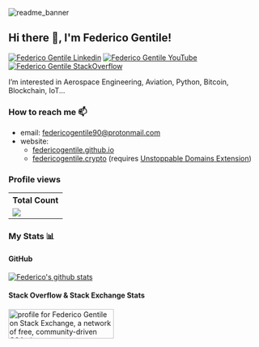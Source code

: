 ![readme_banner](https://github.com/FedericoGentile/FedericoGentile/assets/43808134/a0714847-c3b1-4110-844c-7e8fc879dbfe)
<h2> Hi there 👋, I'm Federico Gentile! </h2>
    
[![Federico Gentile Linkedin](https://img.shields.io/badge/LinkedIn-0077B5?style=for-the-badge&logo=linkedin&logoColor=white)](https://www.linkedin.com/in/federico-gentile-b1091552/)
[![Federico Gentile YouTube](https://img.shields.io/badge/YouTube-FF0000?style=for-the-badge&logo=youtube&logoColor=white)](https://www.youtube.com/@federicogentile90)
[![Federico Gentile StackOverflow](https://img.shields.io/badge/StackOverflow-F48024?style=for-the-badge&logo=stackoverflow&logoColor=white)](https://stackoverflow.com/users/4143292/federico-gentile)

I’m interested in Aerospace Engineering, Aviation, Python, Bitcoin, Blockchain, IoT...

### How to reach me 📫
- email: federicogentile90@protonmail.com
- website:
  - [federicogentile.github.io](https://federicogentile.github.io/)
  - [federicogentile.crypto](https://federicogentile.crypto/) (requires [Unstoppable Domains Extension](https://unstoppabledomains.com/extension))

### Profile views
<table>
    <tr>
      <!-- <th>Profile Views</th> -->
      <th>Total Count</th>
    </tr>
    <tr>
      <!-- <td>
        <div align="center">
          <a href="https://github.com/FedericoGentile"><img src="https://github.com/FedericoGentile.png" alt="@FedericoGentile" width="52" /></a>
          <br />
          <a align="center" href="https://github.com/FedericoGentile"><b>FedericoGentile</b></a>
        </b>
      </td> -->
      <!-- Profile Views -->
      <td>
         <a href="https://github.com/FedericoGentile"> <img src="https://komarev.com/ghpvc/?username=FedericoGentile&style=for-the-badge&color=brightgreen"> </a>
      </td>
    </tr>
</table>

### My Stats 📊
#### GitHub
[![Federico's github stats](https://github-readme-stats.vercel.app/api?username=FedericoGentile&show_icons=true&theme=radical)](https://github.com/FedericoGentile/github-readme-stats)

#### Stack Overflow & Stack Exchange Stats
<a href="https://stackoverflow.com/users/4143292/federico-gentile"><img src="https://stackoverflow.com/users/flair/4143292.png" width="208" height="58" alt="profile for Federico Gentile on Stack Exchange, a network of free, community-driven Q&amp;A sites" title="profile for Federico Gentile on Stack Exchange, a network of free, community-driven Q&amp;A sites" /></a>


<!---
FedericoGentile/FedericoGentile is a ✨ special ✨ repository because its `README.md` (this file) appears on your GitHub profile.
You can click the Preview link to take a look at your changes.
--->
